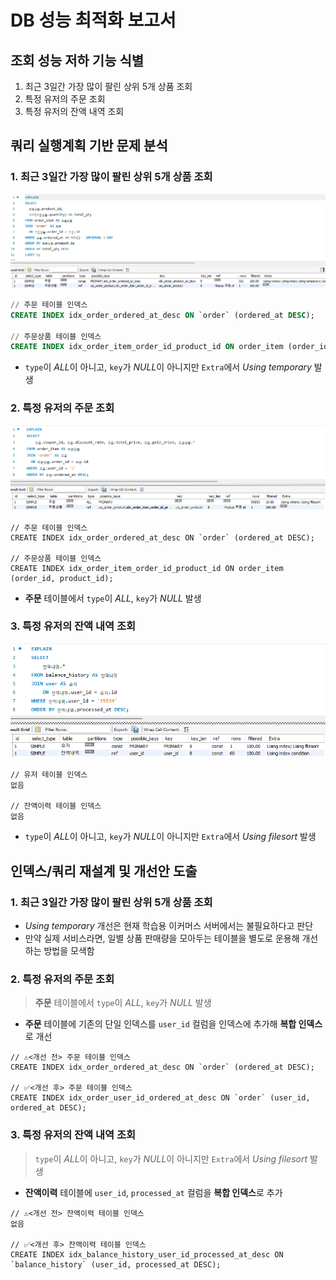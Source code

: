 # DB 성능 최적화 보고서


## 조회 성능 저하 기능 식별


1. 최근 3일간 가장 많이 팔린 상위 5개 상품 조회 
2. 특정 유저의 주문 조회 
3. 특정 유저의 잔액 내역 조회

## 쿼리 실행계획 기반 문제 분석


### 1. 최근 3일간 가장 많이 팔린 상위 5개 상품 조회
![image](step08_1.png)

```sql
// 주문 테이블 인덱스
CREATE INDEX idx_order_ordered_at_desc ON `order` (ordered_at DESC);

// 주문상품 테이블 인덱스
CREATE INDEX idx_order_item_order_id_product_id ON order_item (order_id, product_id);
```

  - `type`이 *ALL*이 아니고, `key`가 *NULL*이 아니지만 `Extra`에서 *Using temporary* 발생

### 2. 특정 유저의 주문 조회
![image](step08_2.png)
```
// 주문 테이블 인덱스
CREATE INDEX idx_order_ordered_at_desc ON `order` (ordered_at DESC);

// 주문상품 테이블 인덱스
CREATE INDEX idx_order_item_order_id_product_id ON order_item (order_id, product_id);
```
- **주문** 테이블에서 `type`이 *ALL*, `key`가 *NULL* 발생


### 3. 특정 유저의 잔액 내역 조회
![image](step08_3.png)
```
// 유저 테이블 인덱스
없음

// 잔액이력 테이블 인덱스
없음
```
- `type`이 *ALL*이 아니고, `key`가 *NULL*이 아니지만 `Extra`에서 *Using filesort* 발생

## 인덱스/쿼리 재설계 및 개선안 도출


### 1. 최근 3일간 가장 많이 팔린 상위 5개 상품 조회

- *Using temporary* 개선은 현재 학습용 이커머스 서버에서는 불필요하다고 판단
- 만약 실제 서비스라면, 일별 상품 판매량을 모아두는 테이블을 별도로 운용해 개선하는 방법을 모색함

### 2. 특정 유저의 주문 조회
> **주문** 테이블에서 `type`이 *ALL*, `key`가 *NULL* 발생
- **주문** 테이블에 기존의 단일 인덱스를 `user_id` 컬럼을 인덱스에 추가해 **복합 인덱스**로 개선
```
// ⚠️<개선 전> 주문 테이블 인덱스
CREATE INDEX idx_order_ordered_at_desc ON `order` (ordered_at DESC);

// ✅<개선 후> 주문 테이블 인덱스
CREATE INDEX idx_order_user_id_ordered_at_desc ON `order` (user_id, ordered_at DESC);
```
### 3. 특정 유저의 잔액 내역 조회
> `type`이 *ALL*이 아니고, `key`가 *NULL*이 아니지만 `Extra`에서 *Using filesort* 발생
- **잔액이력** 테이블에 `user_id`, `processed_at` 컬럼을 **복합 인덱스**로 추가
```
// ⚠️<개선 전> 잔액이력 테이블 인덱스
없음

// ✅<개선 후> 잔액이력 테이블 인덱스
CREATE INDEX idx_balance_history_user_id_processed_at_desc ON `balance_history` (user_id, processed_at DESC);
```


